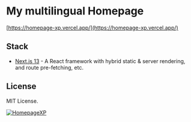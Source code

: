 # My multilingual Homepage 

[https://homepage-xp.vercel.app/](https://homepage-xp.vercel.app/)

## Stack

- [Next.js 13](https://nextjs.org/) - A React framework with hybrid static & server rendering, and route pre-fetching, etc.

## License

MIT License.

[![HomepageXP](./screenshot.png)](https://homepage-xp.vercel.app/)